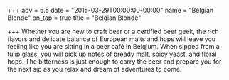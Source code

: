 +++
abv = 6.5
date = "2015-03-29T00:00:00-00:00"
name = "Belgian Blonde"
on_tap = true
title = "Belgian Blonde"

+++
Whether you are new to craft beer or a certified beer geek, the rich flavors and delicate balance of European malts and hops will leave you feeling like you are sitting in a beer café in Belgium. When sipped from a tulip glass, you will pick up notes of bready malt, spicy yeast, and floral hops. The bitterness is just enough to carry the beer and prepare you for the next sip as you relax and dream of adventures to come.
